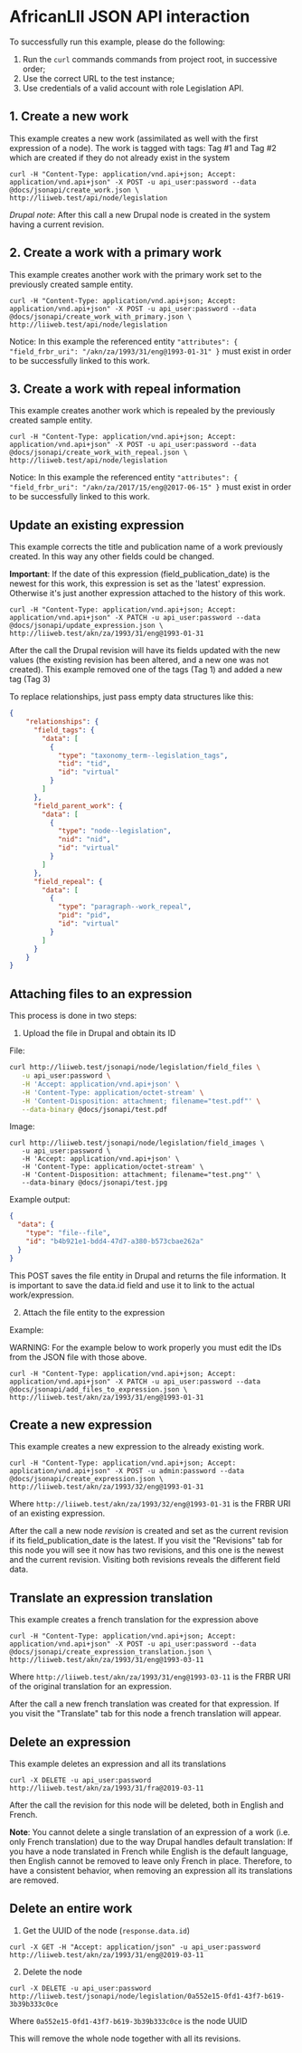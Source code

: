 # AfricanLII JSON API interaction

To successfully run this example, please do the following:

1. Run the `curl` commands commands from project root, in successive order;
2. Use the correct URL to the test instance;
3. Use credentials of a valid account with role Legislation API.

## 1. Create a new work

This example creates a new work (assimilated as well with the first expression of a node). The work is tagged with tags: Tag #1 and Tag #2 which are created if they do not already exist in the system

```
curl -H "Content-Type: application/vnd.api+json; Accept: application/vnd.api+json" -X POST -u api_user:password --data @docs/jsonapi/create_work.json \
http://liiweb.test/api/node/legislation
```

*Drupal note*: After this call a new Drupal node is created in the system having a current revision.

## 2. Create a work with a primary work

This example creates another work with the primary work set to the previously created sample entity.

```
curl -H "Content-Type: application/vnd.api+json; Accept: application/vnd.api+json" -X POST -u api_user:password --data @docs/jsonapi/create_work_with_primary.json \
http://liiweb.test/api/node/legislation
```

Notice: In this example the referenced entity `"attributes": { "field_frbr_uri": "/akn/za/1993/31/eng@1993-01-31" }` must exist in order to be successfully linked to this work. 


## 3. Create a work with repeal information

This example creates another work which is repealed by the previously created sample entity.

```
curl -H "Content-Type: application/vnd.api+json; Accept: application/vnd.api+json" -X POST -u api_user:password --data @docs/jsonapi/create_work_with_repeal.json \
http://liiweb.test/api/node/legislation
```

Notice: In this example the referenced entity `"attributes": { "field_frbr_uri": "/akn/za/2017/15/eng@2017-06-15" }` must exist in order to be successfully linked to this work. 

## Update an existing expression

This example corrects the title and publication name of a work previously created. In this way any other fields could be changed.

**Important**: If the date of this expression (field_publication_date) is the newest for this work, this expression is set as the 'latest' expression. Otherwise it's just another expression attached to the history of this work.

```
curl -H "Content-Type: application/vnd.api+json; Accept: application/vnd.api+json" -X PATCH -u api_user:password --data @docs/jsonapi/update_expression.json \
http://liiweb.test/akn/za/1993/31/eng@1993-01-31
```

After the call the Drupal revision will have its fields updated with the new values (the existing revision has been altered, and a new one was not created). This example removed one of the tags (Tag 1) and added a new tag (Tag 3)  

To replace relationships, just pass empty data structures like this:

```json
{
    "relationships": {
      "field_tags": {
        "data": [
          {
            "type": "taxonomy_term--legislation_tags",
            "tid": "tid",
            "id": "virtual"
          }
        ]
      },
      "field_parent_work": {
        "data": [
          {
            "type": "node--legislation",
            "nid": "nid",
            "id": "virtual"
          }
        ]
      },
      "field_repeal": {
        "data": [
          {
            "type": "paragraph--work_repeal",
            "pid": "pid",
            "id": "virtual"
          }
        ]
      }
    }
}
```

## Attaching files to an expression

This process is done in two steps:

1. Upload the file in Drupal and obtain its ID


File:

```bash
curl http://liiweb.test/jsonapi/node/legislation/field_files \
   -u api_user:password \
   -H 'Accept: application/vnd.api+json' \
   -H 'Content-Type: application/octet-stream' \
   -H 'Content-Disposition: attachment; filename="test.pdf"' \
   --data-binary @docs/jsonapi/test.pdf
```

Image:

```
curl http://liiweb.test/jsonapi/node/legislation/field_images \
   -u api_user:password \
   -H 'Accept: application/vnd.api+json' \
   -H 'Content-Type: application/octet-stream' \
   -H 'Content-Disposition: attachment; filename="test.png"' \
   --data-binary @docs/jsonapi/test.jpg
```

Example output:

```json
{
  "data": {
    "type": "file--file",
    "id": "b4b921e1-bdd4-47d7-a380-b573cbae262a"
  }
}
```

This POST saves the file entity in Drupal and returns the file information. It is important to save the data.id field and use it to link to the actual work/expression.


2. Attach the file entity to the expression

Example:

WARNING: For the example below to work properly you must edit the IDs from the JSON file with those above.

```
curl -H "Content-Type: application/vnd.api+json; Accept: application/vnd.api+json" -X PATCH -u api_user:password --data @docs/jsonapi/add_files_to_expression.json \
http://liiweb.test/akn/za/1993/31/eng@1993-01-31
```

## Create a new expression

This example creates a new expression to the already existing work.

```
curl -H "Content-Type: application/vnd.api+json; Accept: application/vnd.api+json" -X POST -u admin:password --data @docs/jsonapi/create_expression.json \
http://liiweb.test/akn/za/1993/32/eng@1993-01-31
```

Where `http://liiweb.test/akn/za/1993/32/eng@1993-01-31` is the FRBR URI of an existing expression.

After the call a new node *revision* is created and set as the current revision if its field_publication_date is the latest. If you visit the "Revisions" tab for this node you will see it now has two revisions, and this one is the newest and the current revision. Visiting both revisions reveals the different field data.


## Translate an expression translation

This example creates a french translation for the expression above

```
curl -H "Content-Type: application/vnd.api+json; Accept: application/vnd.api+json" -X POST -u api_user:password --data @docs/jsonapi/create_expression_translation.json \
http://liiweb.test/akn/za/1993/31/eng@1993-03-11
```

Where `http://liiweb.test/akn/za/1993/31/eng@1993-03-11` is the FRBR URI of the original translation for an expression.

After the call a new french translation was created for that expression. If you visit the "Translate" tab for this node a french translation will appear.


## Delete an expression

This example deletes an expression and all its translations

```
curl -X DELETE -u api_user:password http://liiweb.test/akn/za/1993/31/fra@2019-03-11
```

After the call the revision for this node will be deleted, both in English and French. 

**Note**: You cannot delete a single translation of an expression of a work (i.e. only French translation) due to the way Drupal handles default translation: If you have a node translated in French while English is the default language, then English cannot be removed to leave only French in place. Therefore, to have a consistent behavior, when removing an expression all its translations are removed.


## Delete an entire work

1. Get the UUID of the node (`response.data.id`)
```
curl -X GET -H "Accept: application/json" -u api_user:password http://liiweb.test/akn/za/1993/31/eng@2019-03-11
```
2. Delete the node

```
curl -X DELETE -u api_user:password http://liiweb.test/jsonapi/node/legislation/0a552e15-0fd1-43f7-b619-3b39b333c0ce
```
Where `0a552e15-0fd1-43f7-b619-3b39b333c0ce` is the node UUID

This will remove the whole node together with all its revisions.
